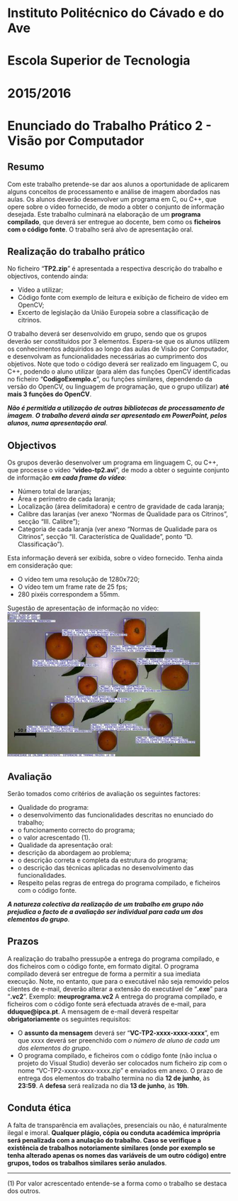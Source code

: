 # Instituto Politécnico do Cávado e do Ave  
# Escola Superior de Tecnologia  
# 2015/2016  

# Enunciado do Trabalho Prático 2 - Visão por Computador

## Resumo
Com este trabalho pretende-se dar aos alunos a oportunidade de aplicarem alguns conceitos de processamento e análise de imagem abordados nas aulas. Os alunos deverão desenvolver um programa em C, ou C++, que opere sobre o vídeo fornecido, de modo a obter o conjunto de informação desejada. Este trabalho culminará na elaboração de um __programa compilado__, que deverá ser entregue ao docente, bem como os __ficheiros com o código fonte__. O trabalho será alvo de apresentação oral.


## Realização do trabalho prático
No ficheiro “__TP2.zip__” é apresentada a respectiva descrição do trabalho e objectivos, contendo ainda:

  - Vídeo a utilizar;
  - Código fonte com exemplo de leitura e exibição de ficheiro de vídeo em OpenCV;
  - Excerto de legislação da União Europeia sobre a classificação de citrinos.

O trabalho deverá ser desenvolvido em grupo, sendo que os grupos deverão ser constituídos por 3 elementos.
Espera-se que os alunos utilizem os conhecimentos adquiridos ao longo das aulas de Visão por Computador, e desenvolvam as funcionalidades necessárias ao cumprimento dos objetivos.
Note que todo o código deverá ser realizado em linguagem C, ou C++, podendo o aluno utilizar (para além das funções OpenCV identificadas no ficheiro “__CodigoExemplo.c__”, ou funções similares, dependendo da versão do OpenCV, ou linguagem de programação, que o grupo utilizar) __até mais 3 funções do OpenCV__.

**_Não é permitida a utilização de outras bibliotecas de processamento de imagem_**.
**_O trabalho deverá ainda ser apresentado em PowerPoint, pelos alunos, numa apresentação oral_**.


## Objectivos
Os grupos deverão desenvolver um programa em linguagem C, ou C++, que processe o vídeo “__video-tp2.avi__”, de modo a obter o seguinte conjunto de informação **_em cada frame do vídeo_**:

  - Número total de laranjas;
  - Área e perímetro de cada laranja;
  - Localização (área delimitadora) e centro de gravidade de cada laranja;
  - Calibre das laranjas (ver anexo “Normas de Qualidade para os Citrinos”, secção “III. Calibre”);
  - Categoria de cada laranja (ver anexo “Normas de Qualidade para os Citrinos”, secção “II. Característica de Qualidade”, ponto “D. Classificação”).

Esta informação deverá ser exibida, sobre o vídeo fornecido.
Tenha ainda em consideração que:

  - O vídeo tem uma resolução de 1280x720;
  - O vídeo tem um frame rate de 25 fps;
  - 280 pixéis correspondem a 55mm.

Sugestão de apresentação de informação no vídeo:  
![alt text](https://github.com/devgiant/VC-TP2-a3893-a11198-a11201/blob/master/VC-TP2%20Enunciado/Enunciado-TP2.jpg "Logo Title Text 1")

## Avaliação
Serão tomados como critérios de avaliação os seguintes factores:

* Qualidade do programa:
 * o desenvolvimento das funcionalidades descritas no enunciado do trabalho;
 * o funcionamento correcto do programa;
 * o valor acrescentado (1).
* Qualidade da apresentação oral:
 *  descrição da abordagem ao problema;
 * o descrição correta e completa da estrutura do programa;
 * o descrição das técnicas aplicadas no desenvolvimento das funcionalidades.
* Respeito pelas regras de entrega do programa compilado, e ficheiros com o código fonte.

**_A natureza colectiva da realização de um trabalho em grupo não prejudica o facto de a avaliação ser individual para cada um dos elementos do grupo_**.


## Prazos
A realização do trabalho pressupõe a entrega do programa compilado, e dos ficheiros com o código fonte, em formato digital. O programa compilado deverá ser entregue de forma a permitir a sua imediata execução.
Note, no entanto, que para o executável não seja removido pelos clientes de e-mail, deverão alterar a extensão do executável de “__.exe__” para “__.vc2__”. Exemplo: __meuprograma.vc2__
A entrega do programa compilado, e ficheiros com o código fonte será efectuada através de e-mail, para __dduque@ipca.pt__. A mensagem de e-mail deverá respeitar __obrigatoriamente__ os seguintes requisitos:
* O __assunto da mensagem__ deverá ser “__VC-TP2-xxxx-xxxx-xxxx__”, em que xxxx deverá ser preenchido com *o número de aluno de cada um dos elementos do grupo*.
* O programa compilado, e ficheiros com o código fonte (não inclua o projeto do Visual Studio) deverão ser colocados num ficheiro zip com o nome “VC-TP2-xxxx-xxxx-xxxx.zip” e enviados em anexo.
O prazo de entrega dos elementos do trabalho termina no dia **12 de junho**, às **23:59**.
A **defesa** será realizada no dia **13 de junho**, às **19h**.


## Conduta ética
A falta de transparência em avaliações, presenciais ou não, é naturalmente ilegal e imoral. **__Qualquer plágio, cópia ou conduta académica imprópria será penalizada com a anulação do trabalho. Caso se verifique a existência de trabalhos notoriamente similares (onde por exemplo se tenha alterado apenas os nomes das variáveis de um outro código) entre grupos, todos os trabalhos similares serão anulados__**.  

___
(1) Por valor acrescentado entende-se a forma como o trabalho se destaca dos outros.
